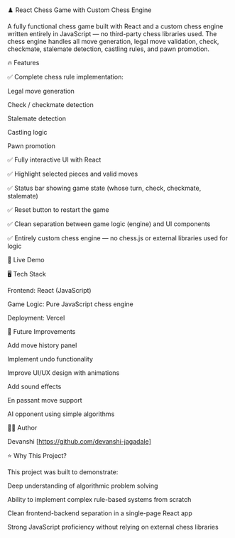 ♟️ React Chess Game with Custom Chess Engine

A fully functional chess game built with React and a custom chess engine written entirely in JavaScript — no third-party chess libraries used.
The chess engine handles all move generation, legal move validation, check, checkmate, stalemate detection, castling rules, and pawn promotion.

🔥 Features

✅ Complete chess rule implementation:

Legal move generation

Check / checkmate detection

Stalemate detection

Castling logic

Pawn promotion

✅ Fully interactive UI with React

✅ Highlight selected pieces and valid moves

✅ Status bar showing game state (whose turn, check, checkmate, stalemate)

✅ Reset button to restart the game

✅ Clean separation between game logic (engine) and UI components

✅ Entirely custom chess engine — no chess.js or external libraries used for logic

🚀 Live Demo

🖥️ Tech Stack

Frontend: React (JavaScript)

Game Logic: Pure JavaScript chess engine

Deployment: Vercel 

🎯 Future Improvements

Add move history panel

Implement undo functionality

Improve UI/UX design with animations

Add sound effects

En passant move support

AI opponent using simple algorithms

🙋‍♀️ Author

Devanshi
[https://github.com/devanshi-jagadale]

⭐ Why This Project?

This project was built to demonstrate:

Deep understanding of algorithmic problem solving

Ability to implement complex rule-based systems from scratch

Clean frontend-backend separation in a single-page React app

Strong JavaScript proficiency without relying on external chess libraries